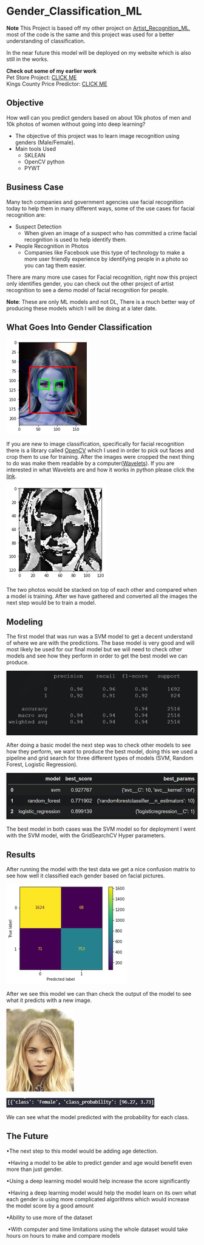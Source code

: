 
# Gender_Classification_ML

**Note**
This Project is based off my other project on [Artist_Recognition_ML](https://github.com/DavidKentShirley/Artist_Recognition_ML), most of the code is the same and this project was used for a better understanding of classification. 

In the near future this model will be deployed on my website which is also still in the works.

**Check out some of my earlier work** <br>
Pet Store Project: [CLICK ME](https://github.com/DavidKentShirley/Pet_Store_Location_Analysis) <br>
Kings County Price Predictor: [CLICK ME](https://github.com/DavidKentShirley/Kings_County_Price_Pedictor)


## Objective

How well can you predict genders based on about 10k photos of men and 10k photos of women without going into deep learning?

* The objective of this project was to learn image recognition using genders (Male/Female).
* Main tools Used
  * SKLEAN 
  * OpenCV python
  * PYWT

## Business Case

Many tech companies and government agencies use facial recognition today to help them in many different ways, some of the use cases for facial recognition are: 

* Suspect Detection
  * When given an image of a suspect who has committed a crime facial recognition is used to help identify them.
* People Recognition in Photos
  * Companies like Facebook use this type of technology to make a more user friendly experience by identifying people in a photo so you can tag them easier.

There are many more use cases for Facial recognition, right now this project only identifies gender, you can check out the other project of artist recognition to see a demo model of facial recognition for people. 

**Note**: These are only ML models and not DL, There is a much better way of producing these models which I will be doing at a later date.



## What Goes Into Gender Classification

![](https://github.com/DavidKentShirley/Gender_Classification_ML/blob/main/Presentation%20Photos/photo3.png?raw=true)

If you are new to image classification, specifically for facial recognition there is a library called [OpenCV](https://opencv.org/) which I used in order to pick out faces and crop them to use for training. After the images were cropped the next thing to do was make them readable by a computer([Wavelets](https://pywavelets.readthedocs.io/en/latest/)). If you are interested in what Wavelets are and how it works in python please click the [link](https://pywavelets.readthedocs.io/en/latest/).

![](https://github.com/DavidKentShirley/Gender_Classification_ML/blob/main/Presentation%20Photos/photo5.png?raw=true)

The two photos would be stacked on top of each other and compared when a model is training. After we have gathered and converted all the images the next step would be to train a model.



## Modeling

The first model that was run was a SVM model to get a decent understand of where we are with the predictions. The base model is very good and will most likely be used for our final model but we will need to check other models and see how they perform in order to get the best model we can produce. 



<img src="https://github.com/DavidKentShirley/Gender_Classification_ML/blob/main/Presentation%20Photos/model%201%20results.png?raw=true" style="zoom: 67%;" />



After doing a basic model the next step was to check other models to see how they perform, we want to produce the best model, doing this we used a pipeline and grid search for three different types of models (SVM, Random Forest, Logistic Regression).



<img src="https://github.com/DavidKentShirley/Gender_Classification_ML/blob/main/Presentation%20Photos/grid%20search.png?raw=true" style="zoom:67%;" />

The best model in both cases was the SVM model so for deployment I went with the SVM model, with the GridSearchCV Hyper parameters. 



## Results



After running the model with the test data we get a nice confusion matrix to see how well it classified each gender based on facial pictures.



![](https://github.com/DavidKentShirley/Gender_Classification_ML/blob/main/Presentation%20Photos/cm.png?raw=true)

After we see this model we can than check the output of the model to see what it predicts with a new image. 

![](https://github.com/DavidKentShirley/Gender_Classification_ML/blob/main/Presentation%20Photos/000019.jpg?raw=true)

![](https://github.com/DavidKentShirley/Gender_Classification_ML/blob/main/Presentation%20Photos/better.png?raw=true)

We can see what the model predicted with the probability for each class. 



## The Future

•The next step to this model would be adding age detection.

​		•Having a model to be able to predict gender and age would benefit even more than just gender.



•Using a deep learning model would help increase the score significantly 

​		•Having a deep learning model would help the model learn on its own what each gender is using more complicated algorithms which would increase the model score by a good amount



•Ability to use more of the dataset

​		•With computer and time limitations using the whole dataset would take hours on hours to make and compare models
